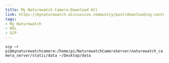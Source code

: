 ```yaml
---
title: My Naturewatch Camera-Download All
link: https://mynaturewatch.discussion.community/post/downloading-content-from-your-camera-with-scp-11413216
tags:
- My Naturewatch
- WSL
- SCP
---
```

`scp –r pi@mynaturewatchcamera:/home/pi/NaturewatchCameraServer/naturewatch_camera_server/static/data ~/Desktop/data`
